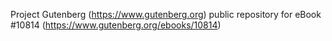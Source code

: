Project Gutenberg (https://www.gutenberg.org) public repository for
eBook #10814 (https://www.gutenberg.org/ebooks/10814)
